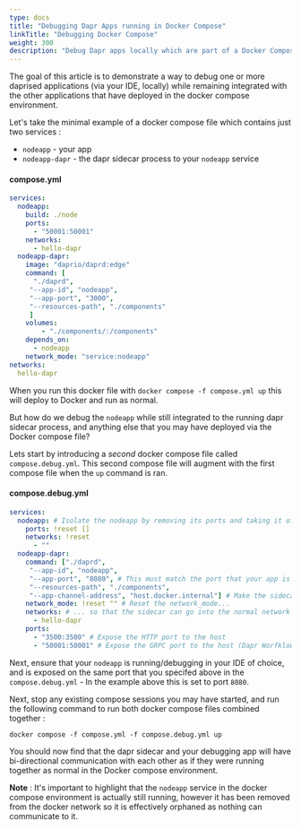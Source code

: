 ```yaml
---
type: docs
title: "Debugging Dapr Apps running in Docker Compose"
linkTitle: "Debugging Docker Compose"
weight: 300
description: "Debug Dapr apps locally which are part of a Docker Compose deployment"
---
```


The goal of this article is to demonstrate a way to debug one or more daprised applications (via your IDE, locally) while remaining integrated with the other applications that have deployed in the docker compose environment.

Let's take the minimal example of a docker compose file which contains just two services :
- `nodeapp` - your app
- `nodeapp-dapr` - the dapr sidecar process to your `nodeapp` service

#### compose.yml
```yaml
services:
  nodeapp:
    build: ./node
    ports:
      - "50001:50001"
    networks:
      - hello-dapr
  nodeapp-dapr:
    image: "daprio/daprd:edge"
    command: [
      "./daprd",
     "--app-id", "nodeapp",
     "--app-port", "3000",
     "--resources-path", "./components"
     ]
    volumes:
        - "./components/:/components"
    depends_on:
      - nodeapp
    network_mode: "service:nodeapp"
networks:
  hello-dapr
```

When you run this docker file with `docker compose -f compose.yml up` this will deploy to Docker and run as normal.

But how do we debug the `nodeapp` while still integrated to the running dapr sidecar process, and anything else that you may have deployed via the Docker compose file? 

Lets start by introducing a *second* docker compose file called `compose.debug.yml`. This second compose file will augment with the first compose file when the `up` command is ran.

#### compose.debug.yml
```yaml
services:
  nodeapp: # Isolate the nodeapp by removing its ports and taking it off the network
    ports: !reset []
    networks: !reset
      - ""
  nodeapp-dapr:
    command: ["./daprd",
     "--app-id", "nodeapp",
     "--app-port", "8080", # This must match the port that your app is exposed on when debugging in the IDE
     "--resources-path", "./components",
     "--app-channel-address", "host.docker.internal"] # Make the sidecar look on the host for the App Channel
    network_mode: !reset "" # Reset the network_mode...
    networks: # ... so that the sidecar can go into the normal network
      - hello-dapr
    ports:
      - "3500:3500" # Expose the HTTP port to the host
      - "50001:50001" # Expose the GRPC port to the host (Dapr Worfklows depends upon the GRPC channel)

```

Next, ensure that your `nodeapp` is running/debugging in your IDE of choice, and is exposed on the same port that you specifed above in the `compose.debug.yml` - In the example above this is set to port `8080`.

Next, stop any existing compose sessions you may have started, and run the following command to run both docker compose files combined together :

`docker compose -f compose.yml -f compose.debug.yml up`

You should now find that the dapr sidecar and your debugging app will have bi-directional communication with each other as if they were running together as normal in the Docker compose environment.

**Note** : It's important to highlight that the `nodeapp` service in the docker compose environment is actually still running, however it has been removed from the docker network so it is effectively orphaned as nothing can communicate to it.


